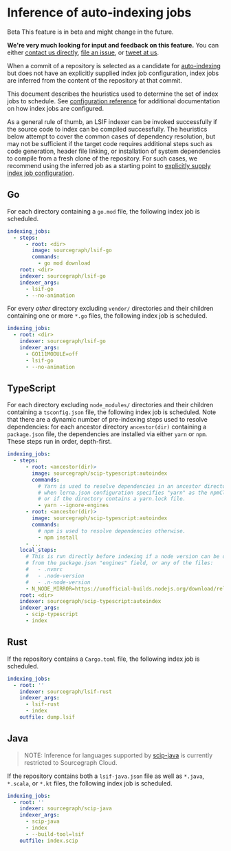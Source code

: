 # Inference of auto-indexing jobs

<aside class="beta">
<p>
<span class="badge badge-beta">Beta</span> This feature is in beta and might change in the future.
</p>

<p><b>We're very much looking for input and feedback on this feature.</b> You can either <a href="https://about.sourcegraph.com/contact">contact us directly</a>, <a href="https://github.com/sourcegraph/sourcegraph">file an issue</a>, or <a href="https://twitter.com/sourcegraph">tweet at us</a>.</p>
</aside>

When a commit of a repository is selected as a candidate for [auto-indexing](./auto_indexing.md) but does not have an explicitly supplied index job configuration, index jobs are inferred from the content of the repository at that commit.

This document describes the heuristics used to determine the set of index jobs to schedule. See [configuration reference](../references/auto_indexing_configuration.md) for additional documentation on how index jobs are configured.

As a general rule of thumb, an LSIF indexer can be invoked successfully if the source code to index can be compiled successfully. The heuristics below attempt to cover the common cases of dependency resolution, but may not be sufficient if the target code requires additional steps such as code generation, header file linking, or installation of system dependencies to compile from a fresh clone of the repository. For such cases, we recommend using the inferred job as a starting point to [explicitly supply index job configuration](../how-to/configure_auto_indexing.md#explicit-index-job-configuration).

## Go

For each directory containing a `go.mod` file, the following index job is scheduled.

```yaml
indexing_jobs:
  - steps:
      - root: <dir>
        image: sourcegraph/lsif-go
        commands:
          - go mod download
    root: <dir>
    indexer: sourcegraph/lsif-go
    indexer_args:
      - lsif-go
      - --no-animation
```

For every _other_ directory excluding `vendor/` directories and their children containing one or more `*.go` files, the following index job is scheduled.

```yaml
indexing_jobs:
  - root: <dir>
    indexer: sourcegraph/lsif-go
    indexer_args:
      - GO111MODULE=off
      - lsif-go
      - --no-animation
```

## TypeScript

For each directory excluding `node_modules/` directories and their children containing a `tsconfig.json` file, the following index job is scheduled. Note that there are a dynamic number of pre-indexing steps used to resolve dependencies: for each ancestor directory `ancestor(dir)` containing a `package.json` file, the dependencies are installed via either `yarn` or `npm`. These steps run in order, depth-first.

```yaml
indexing_jobs:
  - steps:
      - root: <ancestor(dir)>
        image: sourcegraph/scip-typescript:autoindex
        commands:
          # Yarn is used to resolve dependencies in an ancestor directory
          # when lerna.json configuration specifies "yarn" as the npmClient
          # or if the directory contains a yarn.lock file.
          - yarn --ignore-engines
      - root: <ancestor(dir)>
        image: sourcegraph/scip-typescript:autoindex
        commands:
          # npm is used to resolve dependencies otherwise.
          - npm install
      - ...
    local_steps:
      # This is run directly before indexing if a node version can be determined
      # from the package.json "engines" field, or any of the files:
      #   - .nvmrc
      #   - .node-version
      #   - .n-node-version
      - N_NODE_MIRROR=https://unofficial-builds.nodejs.org/download/release n --arch x64-musl autol
    root: <dir>
    indexer: sourcegraph/scip-typescript:autoindex
    indexer_args:
      - scip-typescript
      - index
```

## Rust

If the repository contains a `Cargo.toml` file, the following index job is scheduled.

```yaml
indexing_jobs:
  - root: ''
    indexer: sourcegraph/lsif-rust
    indexer_args:
      - lsif-rust
      - index
    outfile: dump.lsif
```

## Java

> NOTE: Inference for languages supported by [scip-java](https://github.com/sourcegraph/scip-java) is currently restricted to Sourcegraph Cloud.

If the repository contains both a `lsif-java.json` file as well as `*.java`, `*.scala`, or `*.kt` files, the following index job is scheduled.

```yaml
indexing_jobs:
  - root: ''
    indexer: sourcegraph/scip-java
    indexer_args:
      - scip-java
      - index
      - --build-tool=lsif
    outfile: index.scip
```
